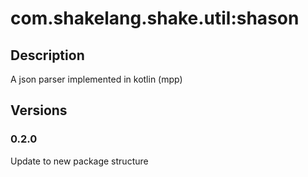 # com.shakelang.shake.util:shason
## Description
A json parser implemented in kotlin (mpp)
## Versions
### 0.2.0
Update to new package structure